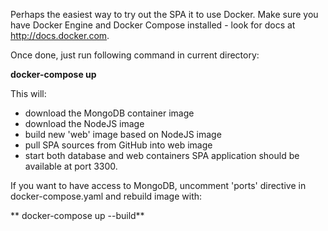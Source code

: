 Perhaps the easiest way to try out the SPA it to use Docker. Make sure you have Docker Engine
and Docker Compose installed - look for docs at http://docs.docker.com.

Once done, just run following command in current directory:

**docker-compose up**

This will:
- download the MongoDB container image
- download the NodeJS image
- build new 'web' image based on NodeJS image
- pull SPA sources from GitHub into web image
- start both database and web containers
SPA application should be available at port 3300.

If you want to have access to MongoDB, uncomment 'ports' directive in docker-compose.yaml and
rebuild image with:

** docker-compose up --build**


